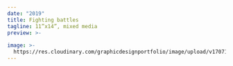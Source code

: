 ```yaml
---
date: "2019"
title: Fighting battles
tagline: 11”x14”, mixed media
preview: >-
  
image: >-
  https://res.cloudinary.com/graphicdesignportfolio/image/upload/v1707160779/samples/Trey/image_3_pga4l1.png
---
```



